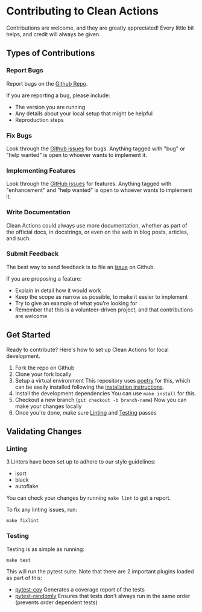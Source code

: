 # Contributing to Clean Actions

Contributions are welcome, and they are greatly appreciated! Every little bit helps,
and credit will always be given.

## Types of Contributions

### Report Bugs

Report bugs on the [Github Repo][issues].

If you are reporting a bug, please include:
- The version you are running
- Any details about your local setup that might be helpful
- Reproduction steps

### Fix Bugs

Look through the [Github issues][bugs] for bugs. Anything tagged with "bug" or "help wanted" is
open to whoever wants to implement it.

### Implementing Features

Look through the [GitHub issues][features] for features. Anything tagged with "enhancement" and
"help wanted" is open to whoever wants to implement it.

### Write Documentation

Clean Actions could always use more documentation, whether as part of the official
docs, in docstrings, or even on the web in blog posts, articles, and such.

### Submit Feedback

The best way to send feedback is to file an [issue][issues] on Github.

If you are proposing a feature:
- Explain in detail how it would work
- Keep the scope as narrow as possible, to make it easier to implement
- Try to give an example of what you're looking for
- Remember that this is a volunteer-driven project, and that contributions are welcome

## Get Started

Ready to contribute? Here's how to set up Clean Actions for local development.

1. Fork the repo on Github
2. Clone your fork locally
3. Setup a virtual environment
   This repository uses [poetry][poetry] for this, which can be easily installed
   following the [installation instructions][poetry-installation].
5. Install the development dependencies
   You can use `make install` for this.
6. Checkout a new branch (`git checkout -b branch-name`)
   Now you can make your changes locally
7. Once you're done, make sure [Linting][linting] and [Testing][testing] passes

## Validating Changes

### Linting

3 Linters have been set up to adhere to our style guidelines:

- isort
- black
- autoflake

You can check your changes by running `make lint` to get a report.

To fix any linting issues, run:

```
make fixlint
```

### Testing

Testing is as simple as running:

```
make test
```

This will run the pytest suite. Note that there are 2 important plugins loaded as part of this:

- [pytest-cov][pytest-cov] Generates a coverage report of the tests
- [pytest-randomly][pytest-randomly] Ensures that tests don't always run in the same order
  (prevents order dependent tests)


[issues]: https://github.com/cybojenix/clean-actions/issues
[bugs]: https://github.com/cybojenix/clean-actions/issues?q=is:issue+label:bug
[features]: https://github.com/cybojenix/clean-actions/issues?q=is:issue+label:enhancement
[poetry]: https://github.com/python-poetry/poetry
[poetry-installation]: https://github.com/python-poetry/poetry#installation
[pytest-cov]: https://github.com/pytest-dev/pytest-cov
[pytest-randomly]: https://github.com/pytest-dev/pytest-randomly
[linting]: #Linting
[testing]: #Testing
